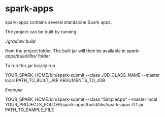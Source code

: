 spark-apps
==========

spark-apps contains several standalone Spark apps.

The project can be built by running

*./gradlew build*

from the project folder. The built jar will then be available in *spark-apps/build/libs/* folder

To run this jar locally run

YOUR_SPARK_HOME/bin/spark-submit --class JOB_CLASS_NAME --master local PATH_TO_BUILT_JAR ARGUMENTS_TO_JOB

*Example*

YOUR_SPARK_HOME/bin/spark-submit --class "SimpleApp" --master local  YOUR_PROJECTS_FOLDER/spark-apps/build/libs/spark-apps-0.1.jar PATH_TO_SAMPLE_FILE
